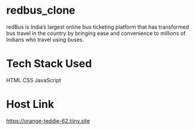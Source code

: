 # redbus_clone
 redBus is India’s largest online bus ticketing platform that has transformed bus travel in the country by bringing ease and convenience to millions of Indians who travel using buses.

# Tech Stack Used
HTML
CSS
JavaScript
 
 # Host Link
 https://orange-teddie-62.tiiny.site
